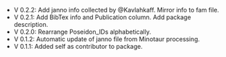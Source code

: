 - V 0.2.2: Add janno info collected by @Kavlahkaff. Mirror info to fam file.
- V 0.2.1: Add BibTex info and Publication column. Add package description.
- V 0.2.0: Rearrange Poseidon_IDs alphabetically.
- V 0.1.2: Automatic update of janno file from Minotaur processing.
- V 0.1.1: Added self as contributor to package.

